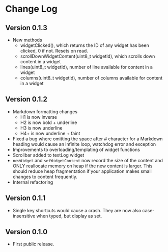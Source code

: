 # Change Log

## Version 0.1.3

- New methods
  - widgetClicked(), which returns the ID of any widget has been clicked, 0 if not. Resets on read.
  - scrollDownWidgetContent(uint8_t widgetId), which scrolls down content in a widget
  - lines(uint8_t widgetId), number of line available for content in a widget
  - columns(uint8_t widgetId), number of columns available for content in a widget

## Version 0.1.2

- Markdown formatting changes
  - H1 is now inverse
  - H2 is now bold + underline
  - H3 is now underline
  - H4+ is now underline + faint
- Fixed a bug where omitting the space after # character for a Markdown heading would cause an infinite loop, watchdog error and exception
- Improvements to overloading/templating of widget functions
- Scrollbar added to textLog widget
- `newWidget` and `setWidgetContent` now record the size of the content and ONLY reallocate memory on heap if the new content is larger. This should reduce heap fragmentation if your application makes small changes to content frequently.
- Internal refactoring

## Version 0.1.1

- Single key shortcuts would cause a crash. They are now also case-insensitive when typed, but display as set.

## Version 0.1.0

- First public release.